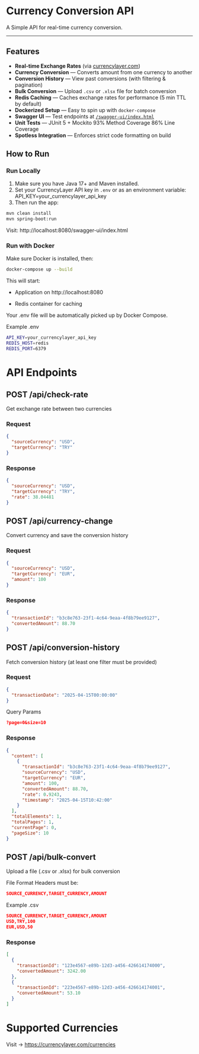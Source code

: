 # Currency Conversion API

A Simple API for real-time currency conversion.

---

## Features

- **Real-time Exchange Rates** (via [currencylayer.com](https://currencylayer.com))
- **Currency Conversion** — Converts amount from one currency to another
- **Conversion History** — View past conversions (with filtering & pagination)
- **Bulk Conversion** — Upload `.csv` or `.xlsx` file for batch conversion
- **Redis Caching** — Caches exchange rates for performance (5 min TTL by default)
- **Dockerized Setup** — Easy to spin up with `docker-compose`
- **Swagger UI** — Test endpoints at [`/swagger-ui/index.html`](http://localhost:8080/swagger-ui/index.html)
- **Unit Tests** — JUnit 5 + Mockito
   93% Method Coverage
   86% Line Coverage
- **Spotless Integration** — Enforces strict code formatting on build


## How to Run

### Run Locally

1. Make sure you have Java 17+ and Maven installed.
2. Set your CurrencyLayer API key in `.env` or as an environment variable:
    API_KEY=your_currencylayer_api_key
3. Then run the app:
```bash
mvn clean install
mvn spring-boot:run
```

Visit: http://localhost:8080/swagger-ui/index.html

### Run with Docker
Make sure Docker is installed, then:

```bash
docker-compose up --build
```
This will start:


- Application on http://localhost:8080

- Redis container for caching

Your .env file will be automatically picked up by Docker Compose.

Example .env
```bash
API_KEY=your_currencylayer_api_key
REDIS_HOST=redis
REDIS_PORT=6379
```

# API Endpoints

## POST /api/check-rate
Get exchange rate between two currencies

### Request
```json
{
  "sourceCurrency": "USD",
  "targetCurrency": "TRY"
}
```

### Response
```json
{
  "sourceCurrency": "USD",
  "targetCurrency": "TRY",
  "rate": 38.04481
}
```

## POST /api/currency-change
Convert currency and save the conversion history

### Request
```json
{
  "sourceCurrency": "USD",
  "targetCurrency": "EUR",
  "amount": 100
}
```

### Response
```json
{
  "transactionId": "b3c8e763-23f1-4c64-9eaa-4f8b79ee9127",
  "convertedAmount": 88.70
}
```

## POST /api/conversion-history
Fetch conversion history (at least one filter must be provided)

### Request
```json
{
  "transactionDate": "2025-04-15T00:00:00"
}
```

Query Params
```json
?page=0&size=10
```


### Response
```json
{
  "content": [
    {
      "transactionId": "b3c8e763-23f1-4c64-9eaa-4f8b79ee9127",
      "sourceCurrency": "USD",
      "targetCurrency": "EUR",
      "amount": 100,
      "convertedAmount": 88.70,
      "rate": 0.9243,
      "timestamp": "2025-04-15T10:42:00"
    }
  ],
  "totalElements": 1,
  "totalPages": 1,
  "currentPage": 0,
  "pageSize": 10
}
```

## POST /api/bulk-convert
Upload a file (.csv or .xlsx) for bulk conversion

File Format
Headers must be:

```json
SOURCE_CURRENCY,TARGET_CURRENCY,AMOUNT
```

Example .csv
```json
SOURCE_CURRENCY,TARGET_CURRENCY,AMOUNT
USD,TRY,100
EUR,USD,50
```

### Response
```json
[
  {
    "transactionId": "123e4567-e89b-12d3-a456-426614174000",
    "convertedAmount": 3242.00
  },
  {
    "transactionId": "223e4567-e89b-12d3-a456-426614174001",
    "convertedAmount": 53.10
  }
]
```

# Supported Currencies

Visit -> https://currencylayer.com/currencies
